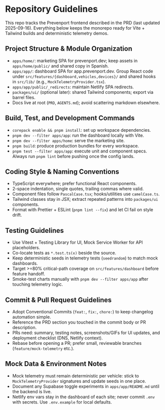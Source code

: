# Repository Guidelines

This repo tracks the Prevenport frontend described in the PRD (last updated 2025-09-16). Everything below keeps the monorepo ready for Vite + Tailwind builds and deterministic telemetry demos.

## Project Structure & Module Organization
- `apps/home/`: marketing SPA for prevenport.dev; keep assets in `apps/home/public/` and shared copy in Spanish.
- `apps/app/`: dashboard SPA for app.prevenport.dev. Group React code under `src/features/{dashboard,vehicles,devices}/` and shared hooks in `src/lib/` (e.g., `MockTelemetryProvider.tsx`).
- `apps/app/public/_redirects`: maintain Netlify SPA redirects.
- `packages/ui/` (optional later): shared Tailwind components; export via barrel files.
- Docs live at root (`PRD`, `AGENTS.md`); avoid scattering markdown elsewhere.

## Build, Test, and Development Commands
- `corepack enable && pnpm install`: set up workspace dependencies.
- `pnpm dev --filter apps/app`: run the dashboard locally with Vite.
- `pnpm dev --filter apps/home`: serve the marketing site.
- `pnpm build`: produce production bundles for every workspace.
- `pnpm test --filter apps/app`: execute unit and component specs.
Always run `pnpm lint` before pushing once the config lands.

## Coding Style & Naming Conventions
- TypeScript everywhere; prefer functional React components.
- 2-space indentation, single quotes, trailing commas where valid.
- Component files follow `PascalCase.tsx`; hooks/utilities use `camelCase.ts`.
- Tailwind classes stay in JSX; extract repeated patterns into `packages/ui` components.
- Format with Prettier + ESLint (`pnpm lint --fix`) and let CI fail on style drift.

## Testing Guidelines
- Use Vitest + Testing Library for UI, Mock Service Worker for API placeholders.
- Co-locate tests as `*.test.ts(x)` beside the source.
- Keep deterministic seeds in telemetry tests (`seedrandom`) to match mock dashboards.
- Target >=80% critical-path coverage on `src/features/dashboard` before feature handoff.
- Smoke-test charts manually with `pnpm dev --filter apps/app` after touching telemetry logic.

## Commit & Pull Request Guidelines
- Adopt Conventional Commits (`feat:`, `fix:`, `chore:`) to keep changelog automation simple.
- Reference the PRD section you touched in the commit body or PR description.
- PRs need: summary, testing notes, screenshots/GIFs for UI updates, and deployment checklist (DNS, Netlify context).
- Rebase before opening a PR; prefer small, reviewable branches (`feature/mock-telemetry` etc.).

## Mock Data & Environment Notes
- Mock telemetry must remain deterministic per vehicle: stick to `MockTelemetryProvider` signatures and update seeds in one place.
- Document any Supabase toggle experiments in `apps/app/README.md` until the backend is live.
- Netlify env vars stay in the dashboard of each site; never commit `.env` with secrets. Use `.env.example` for local defaults.
